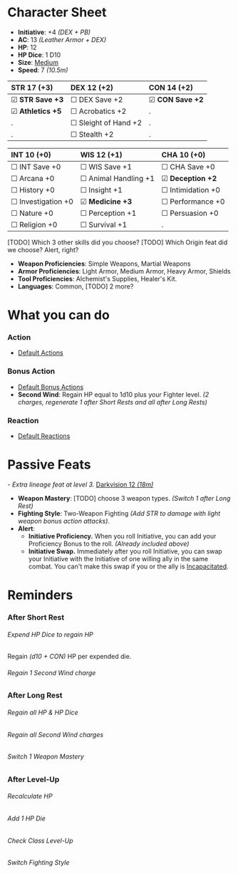 # Character Sheet

- **Initiative**: +4 *(DEX + PB)*
- **AC**: 13 *(Leather Armor + DEX)*
- **HP**: 12
- **HP Dice**: 1 D10
- **Size**: [Medium](game_rules.md#advanced-rules#creature-sizes)
- **Speed**: 7 *(10.5m)*

STR 17 (+3) | DEX 12 (+2) | CON 14 (+2) 
 :-- | :-- | :-- 
☑ **STR Save +3** | ☐ DEX Save +2 | ☑ **CON Save +2** 
☑ **Athletics +5** | ☐ Acrobatics +2 | . 
. | ☐ Sleight of Hand +2 | . 
. | ☐ Stealth +2 | . 


INT 10 (+0) | WIS 12 (+1) | CHA 10 (+0)
:-- | :-- | :-- 
☐ INT Save +0 | ☐ WIS Save +1 | ☐ CHA Save +0
☐ Arcana +0 | ☐ Animal Handling +1 | ☑ **Deception +2**
☐ History +0 | ☐ Insight +1 | ☐ Intimidation +0
☐ Investigation +0 | ☑ **Medicine +3** | ☐ Performance +0
☐ Nature +0 | ☐ Perception +1 | ☐ Persuasion +0
☐ Religion +0 | ☐ Survival +1 | .

[TODO] Which 3 other skills did you choose? 
[TODO] Which Origin feat did we choose? Alert, right?

- **Weapon Proficiencies**: Simple Weapons, Martial Weapons
- **Armor Proficiencies**: Light Armor, Medium Armor, Heavy Armor, Shields
- **Tool Proficiencies**: Alchemist's Supplies, Healer's Kit.
- **Languages**: Common, [TODO] 2 more?

# What you can do
### Action
- [Default Actions](game_rules.md#turn-based-play#default-actions)

### Bonus Action
- [Default Bonus Actions](game_rules.md#turn-based-play#default-bonus-actions)
- **Second Wind**: Regain HP equal to 1d10 plus your Fighter level. *(2 charges, regenerate 1 after Short Rests and all after Long Rests)*

### Reaction
- [Default Reactions](game_rules.md#turn-based-play#default-reactions)

# Passive Feats
*- Extra lineage feat at level 3.*
[Darkvision 12 *(18m)*](game_rules.md#advanced-rules#darkvision)
- **Weapon Mastery**: [TODO] choose 3 weapon types. *(Switch 1 after Long Rest)*
- **Fighting Style**: Two-Weapon Fighting *(Add STR to damage with light weapon bonus action attacks)*.
- **Alert**:
  - **Initiative Proficiency.** When you roll Initiative, you can add your Proficiency Bonus to the roll. *(Already included above)*
  - **Initiative Swap.** Immediately after you roll Initiative, you can swap your Initiative with the Initiative of one willing ally in the same combat. You can't make this swap if you or the ally is [Incapacitated](conditions.md#incapacitated).

# Reminders
### After Short Rest
###### Expend HP Dice to regain HP
Regain *(d10 + CON)* HP per expended die.
###### Regain 1 Second Wind charge
### After Long Rest
###### Regain all HP & HP Dice
###### Regain all Second Wind charges
###### Switch 1 Weapon Mastery
### After Level-Up
###### Recalculate HP
###### Add 1 HP Die
###### Check Class Level-Up
###### Switch Fighting Style
